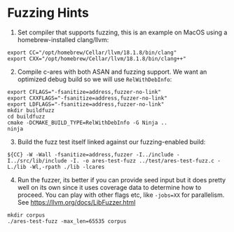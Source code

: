# Fuzzing Hints

1. Set compiler that supports fuzzing, this is an example on MacOS using
   a homebrew-installed clang/llvm:
```
export CC="/opt/homebrew/Cellar/llvm/18.1.8/bin/clang"
export CXX="/opt/homebrew/Cellar/llvm/18.1.8/bin/clang++"
```

2. Compile c-ares with both ASAN and fuzzing support.  We want an optimized
   debug build so we will use `RelWithDebInfo`:
```
export CFLAGS="-fsanitize=address,fuzzer-no-link"
export CXXFLAGS="-fsanitize=address,fuzzer-no-link"
export LDFLAGS="-fsanitize=address,fuzzer-no-link"
mkdir buildfuzz
cd buildfuzz
cmake -DCMAKE_BUILD_TYPE=RelWithDebInfo -G Ninja ..
ninja
```

3. Build the fuzz test itself linked against our fuzzing-enabled build:
```
${CC} -W -Wall -fsanitize=address,fuzzer -I../include -I../src/lib/include -I. -o ares-test-fuzz ../test/ares-test-fuzz.c -L./lib -Wl,-rpath ./lib -lcares
```

4. Run the fuzzer, its better if you can provide seed input but it does pretty
   well on its own since it uses coverage data to determine how to proceed.
   You can play with other flags etc, like `-jobs=XX` for parallelism.  See
   https://llvm.org/docs/LibFuzzer.html
```
mkdir corpus
./ares-test-fuzz -max_len=65535 corpus
```
